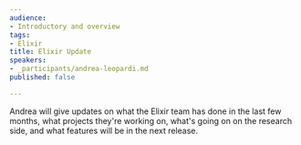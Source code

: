 ```yaml
---
audience:
- Introductory and overview
tags:
- Elixir
title: Elixir Update
speakers:
- _participants/andrea-leopardi.md
published: false

---
```

Andrea will give updates on what the Elixir team has done in the last few months, what projects they're working on, what's going on on the research side, and what features will be in the next release.
